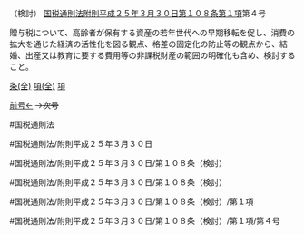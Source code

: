 （検討）
[国税通則法附則平成２５年３月３０日第１０８条第１項](国税通則法＿＿＿＿附則平成２５年３月３０日第１０８条第１項)第４号

贈与税について、高齢者が保有する資産の若年世代への早期移転を促し、消費の拡大を通じた経済の活性化を図る観点、格差の固定化の防止等の観点から、結婚、出産又は教育に要する費用等の非課税財産の範囲の明確化も含め、検討すること。

[条(全)](国税通則法＿＿＿＿附則平成２５年３月３０日第１０８条_.md)    [項(全)](国税通則法＿＿＿＿附則平成２５年３月３０日第１０８条第１項_.md)    [項](国税通則法＿＿＿＿附則平成２５年３月３０日第１０８条第１項.md)

[前号←](国税通則法＿＿＿＿附則平成２５年３月３０日第１０８条第１項第３号.md)  ~~→次号~~

#国税通則法

#国税通則法/附則平成２５年３月３０日

#国税通則法/附則平成２５年３月３０日/第１０８条（検討）

#国税通則法/附則平成２５年３月３０日/第１０８条（検討）

#国税通則法/附則平成２５年３月３０日/第１０８条（検討）/第１項

#国税通則法/附則平成２５年３月３０日/第１０８条（検討）/第１項/第４号

